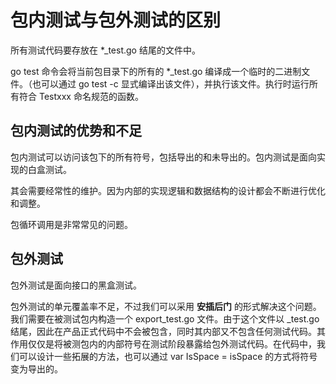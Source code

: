 # 包内测试与包外测试的区别

所有测试代码要存放在 \*\_test.go 结尾的文件中。

go test 命令会将当前包目录下的所有的 \*\_test.go 编译成一个临时的二进制文件。（也可以通过 go test -c 显式编译出该文件），并执行该文件。执行时运行所有符合 Testxxx 命名规范的函数。

## 包内测试的优势和不足

包内测试可以访问该包下的所有符号，包括导出的和未导出的。包内测试是面向实现的白盒测试。

其会需要经常性的维护。因为内部的实现逻辑和数据结构的设计都会不断进行优化和调整。

包循环调用是非常常见的问题。

## 包外测试

包外测试是面向接口的黑盒测试。

包外测试的单元覆盖率不足，不过我们可以采用 **安插后门** 的形式解决这个问题。我们需要在被测试包内构造一个 export_test.go 文件。由于这个文件以 \_test.go 结尾，因此在产品正式代码中不会被包含，同时其内部又不包含任何测试代码。其作用仅仅是将被测包内的内部符号在测试阶段暴露给包外测试代码。在代码中，我们可以设计一些拓展的方法，也可以通过 var IsSpace = isSpace 的方式将符号变为导出的。
